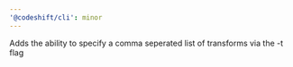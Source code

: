 ```yaml
---
'@codeshift/cli': minor
---
```


Adds the ability to specify a comma seperated list of transforms via the -t flag
